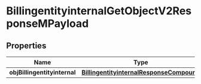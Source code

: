 
# BillingentityinternalGetObjectV2ResponseMPayload

## Properties
| Name | Type | Description | Notes |
| ------------ | ------------- | ------------- | ------------- |
| **objBillingentityinternal** | [**BillingentityinternalResponseCompound**](BillingentityinternalResponseCompound.md) |  |  |



